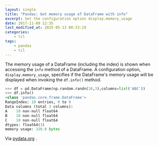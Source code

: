 ```yaml
---
layout: single
title: "Pandas: Get memory usage of DataFrame with info"
excerpt: Set the configuration option display.memory_usage
date: 2017-11-09 12:35
last_modified_at: 2025-05-13 00:33:19
categories:
    - til
tags:
    - pandas
    - til
---
```


The memory usage of a DataFrame (including the index) is shown when accessing the `info`
method of a DataFrame. A configuration option, `display.memory_usage`, specifies if the
DataFrame's memory usage will be displayed when invoking the `df.info()` method.

```python
>>> df = pd.DataFrame(np.random.randn(10,3),columns=list('ABC'))
>>> df.info()
<class 'pandas.core.frame.DataFrame'>
RangeIndex: 10 entries, 0 to 9
Data columns (total 3 columns):
A    10 non-null float64
B    10 non-null float64
C    10 non-null float64
dtypes: float64(3)
memory usage: 320.0 bytes
```

Via
[pydata.org](https://pandas.pydata.org/pandas-docs/stable/user_guide/gotchas.html#dataframe-memory-usage)
.
